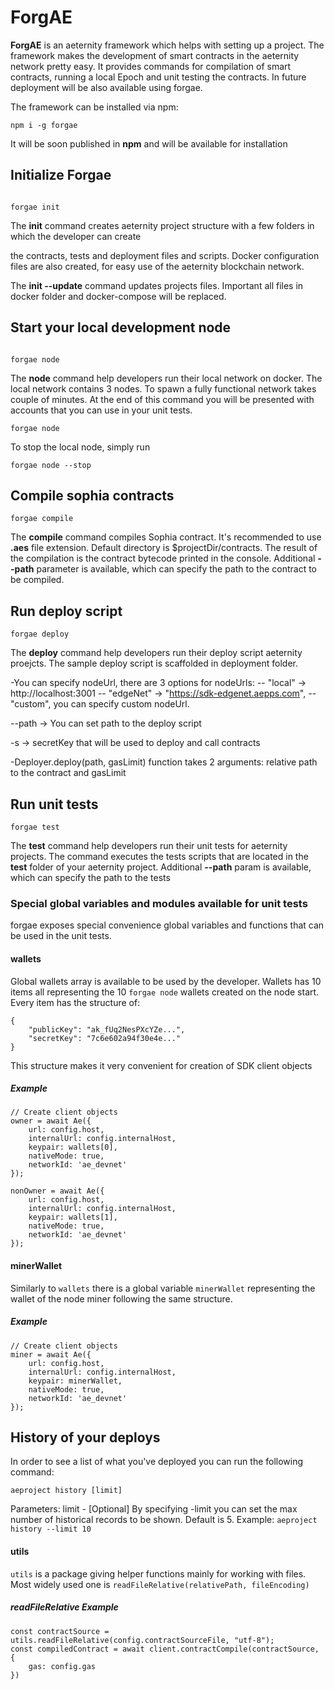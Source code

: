 # ForgAE

**ForgAE** is an aeternity framework which helps with setting up a project.
The framework makes the development of smart contracts in the aeternity network pretty easy. It provides commands
for compilation of smart contracts, running a local Epoch and unit testing the contracts.
In future deployment will be also available using forgae.

The framework can be installed via npm:
```
npm i -g forgae
```

It will be soon published in **npm** and will be available for installation

## Initialize Forgae

```

forgae init

```

The **init** command creates aeternity project structure with a few folders
in which the developer can create

the contracts, tests and deployment files and scripts. Docker configuration
files are also created, for easy use of the aeternity blockchain network.

The **init --update** command updates projects files. Important all files in docker folder and docker-compose will be replaced.

## Start your local development node

```

forgae node

```

The **node** command help developers run their local network on docker.
The local network contains 3 nodes. To spawn a fully functional network takes couple of minutes. At the end of this command you will be presented with accounts that you can use in your unit tests.
```
forgae node
```

To stop the local node, simply run
```
forgae node --stop
```

## Compile sophia contracts
```
forgae compile
```

The **compile** command compiles Sophia contract. It's recommended to use **.aes**
file extension. Default directory is $projectDir/contracts. The result of the compilation is the contract bytecode
printed in the console.
Additional **--path** parameter is available, which can specify the path to the contract to be compiled.

## Run deploy script

```
forgae deploy
```

The **deploy** command help developers run their deploy script aeternity
proejcts. The sample deploy script is scaffolded in deployment folder.

-You can specify nodeUrl, there are 3 options for nodeUrls: 
-- "local" -> http://localhost:3001 
-- "edgeNet" -> "https://sdk-edgenet.aepps.com",
-- "custom", you can specify custom nodeUrl.

--path -> You can set path to the deploy script

-s -> secretKey that will be used to deploy and call contracts

-Deployer.deploy(path, gasLimit) function takes 2 arguments: relative path to the contract and gasLimit

## Run unit tests

```
forgae test
```

The **test** command help developers run their unit tests for aeternity
projects. The command executes the tests scripts that are located in the
**test** folder of your aeternity project.
Additional **--path** param is available, which can specify the path to the tests

### Special global variables and modules available for unit tests

forgae exposes special convenience global variables and functions that can be used in the unit tests.

#### wallets
Global wallets array is available to be used by the developer. Wallets has 10 items all representing the 10 `forgae node` wallets created on the node start. Every item has the structure of:
```
{
	"publicKey": "ak_fUq2NesPXcYZe...",
	"secretKey": "7c6e602a94f30e4e..."
}
```
This structure makes it very convenient for creation of SDK client objects
##### Example
```
// Create client objects
owner = await Ae({
	url: config.host,
	internalUrl: config.internalHost,
	keypair: wallets[0],
	nativeMode: true,
	networkId: 'ae_devnet'
});

nonOwner = await Ae({
	url: config.host,
	internalUrl: config.internalHost,
	keypair: wallets[1],
	nativeMode: true,
	networkId: 'ae_devnet'
});
```
#### minerWallet
Similarly to `wallets` there is a global variable `minerWallet` representing the wallet of the node miner following the same structure.

##### Example
```
// Create client objects
miner = await Ae({
	url: config.host,
	internalUrl: config.internalHost,
	keypair: minerWallet,
	nativeMode: true,
	networkId: 'ae_devnet'
});
```

## History of your deploys

In order to see a list of what you've deployed you can run the following command:
```
aeproject history [limit]
```

Parameters:
    limit - [Optional] By specifying -limit you can set the max number of historical records to be shown. Default is 5. 
    Example: 
    ```
    aeproject history --limit 10
    ```
	
#### utils
`utils` is a package giving helper functions mainly for working with files. Most widely used one is `readFileRelative(relativePath, fileEncoding)`

##### readFileRelative Example
```
const contractSource = utils.readFileRelative(config.contractSourceFile, "utf-8");
const compiledContract = await client.contractCompile(contractSource, {
	gas: config.gas
})
```
